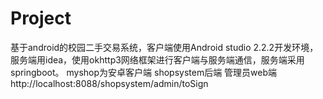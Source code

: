 # Project
基于android的校园二手交易系统，客户端使用Android studio 2.2.2开发环境，服务端用idea，使用okhttp3网络框架进行客户端与服务端通信，服务端采用springboot。
myshop为安卓客户端
shopsystem后端 管理员web端
http://localhost:8088/shopsystem/admin/toSign
